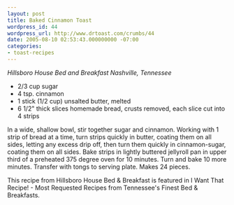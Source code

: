 ```yaml
---
layout: post
title: Baked Cinnamon Toast
wordpress_id: 44
wordpress_url: http://www.drtoast.com/crumbs/44
date: 2005-08-10 02:53:43.000000000 -07:00
categories:
- toast-recipes
---
```

*Hillsboro House Bed and Breakfast*
*Nashville, Tennessee*

* 2/3 cup sugar 
* 4 tsp. cinnamon 
* 1 stick (1/2 cup) unsalted butter, melted 
* 6 1/2" thick slices homemade bread, crusts removed, each slice cut into 4 strips 

In a wide, shallow bowl, stir together sugar and cinnamon. Working with 1 strip of bread at a time, turn strips quickly in butter, coating them on all sides, letting any excess drip off, then turn them quickly in cinnamon-sugar, coating them on all sides. Bake strips in lightly buttered jellyroll pan in upper third of a preheated 375 degree oven for 10 minutes. Turn and bake 10 more minutes. Transfer with tongs to serving plate. Makes 24 pieces.

This recipe from Hillsboro House Bed & Breakfast is featured in I Want That Recipe! - Most Requested Recipes from Tennessee's Finest Bed & Breakfasts.
